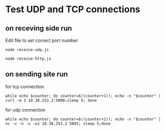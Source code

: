 # Test UDP and TCP connections

## on receving side run
Edit file to set correct port number
```
node receive-udp.js
```

```
node receive-http.js
```

## on sending site run

for tcp connection
```
while echo $counter; do counter=$((counter+1)); echo -n "$counter" | curl -m 2 10.38.253.2:5000;sleep 5; done
```

for udp connection
```
while echo $counter; do counter=$((counter+1)); echo -n "$counter" | nc -v -n -u -w1 10.38.253.2 5005; sleep 5;done
```




